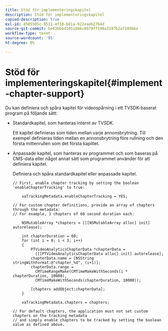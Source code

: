 ```yaml
---
title: Stöd för implementeringskapitel
description: Stöd för implementeringskapitel
copied-description: true
exl-id: 4585505c-9511-4f10-b81a-922eaeb2764d
source-git-commit: be43bbbd1051886c8979ff590a3197b2a7249b6a
workflow-type: tm+mt
source-wordcount: '95'
ht-degree: 0%

---
```


# Stöd för implementeringskapitel{#implement-chapter-support}

Du kan definiera och spåra kapitel för videospårning i ett TVSDK-baserat program på följande sätt:

* Standardkapitel, som hanteras internt av TVSDK.

   Ett kapitel definieras som tiden mellan varje annonsbrytning. Till exempel definieras tiden mellan en annonsbrytning före rullning och den första mittenrullen som det första kapitlet.
* Anpassade kapitel, som hanteras av programmet och som baseras på CMS-data eller något annat sätt som programmet använder för att definiera kapitel.

   Definiera och spåra standardkapitel eller anpassade kapitel.

   ```
   // First, enable chapter tracking by setting the boolean 'enableChapterTracking' to true: 
   
       vaTrackingMetadata.enableChapterTracking = YES; 
   
   // For custom chapter definitions, provide an array of chapters through the metadata:  
   // For example, 3 chapters of 60 second duration each: 
   
       NSMutableArray *chapters = [[[NSMutableArray alloc] init] autorelease]; 
   
       int chapterDuration = 60; 
       for (int i = 0; i < 3; i++) 
       { 
           PTVideoAnalyticsChapterData *chapterData =  
             [[[PTVideoAnalyticsChapterData alloc] init] autorelease]; 
           chapterData.name = [NSString stringWithFormat:@"chapter_%d", (i+1)]; 
           chapterData.range =  
             CMTimeRangeMake(CMTimeMakeWithSeconds(i * chapterDuration, 10000),  
             CMTimeMakeWithSeconds(chapterDuration, 10000)); 
   
           [chapters addObject:chapterData]; 
       } 
   
       vaTrackingMetadata.chapters = chapters; 
   
   // For default chapters, the application must not set custom chapters on the tracking metadata  
   // and simply enable chapters to be tracked by setting the boolean value as defined above.
   ```

